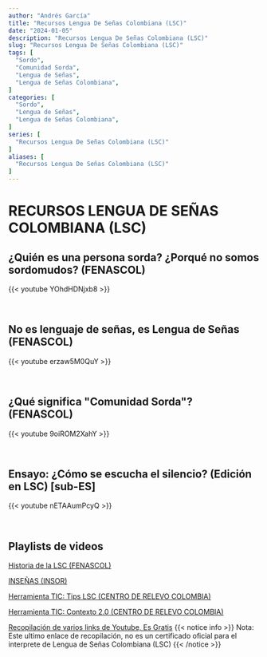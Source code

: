 ```yaml
---
author: "Andrés García"
title: "Recursos Lengua De Señas Colombiana (LSC)"
date: "2024-01-05"
description: "Recursos Lengua De Señas Colombiana (LSC)"
slug: "Recursos Lengua De Señas Colombiana (LSC)"
tags: [
  "Sordo",
  "Comunidad Sorda",
  "Lengua de Señas",
  "Lengua de Señas Colombiana",
]
categories: [
  "Sordo",
  "Lengua de Señas",
  "Lengua de Señas Colombiana",
]
series: [
  "Recursos Lengua De Señas Colombiana (LSC)"
]
aliases: [
  "Recursos Lengua De Señas Colombiana (LSC)"
]
---
```



# RECURSOS LENGUA DE SEÑAS COLOMBIANA (LSC)

## ¿Quién es una persona sorda? ¿Porqué no somos sordomudos? (FENASCOL)

{{< youtube YOhdHDNjxb8 >}}

<br>

## No es lenguaje de señas, es Lengua de Señas (FENASCOL)

{{< youtube erzaw5M0QuY >}}

<br>

## ¿Qué significa "Comunidad Sorda"? (FENASCOL)

{{< youtube 9oiROM2XahY >}}

<br>

## Ensayo: ¿Cómo se escucha el silencio? (Edición en LSC) [sub-ES]

{{< youtube nETAAumPcyQ >}}

<br>

## Playlists de videos

[Historia de la LSC (FENASCOL)](https://www.youtube.com/playlist?list=PLKw3VoW4MxvovzME2Nme5k2wXOYCj7xTc)

[INSEÑAS (INSOR)](https://www.youtube.com/playlist?list=PLR4WOTP073vYRa3Xkp1_csVWTetOQu4Hx)

[Herramienta TIC: Tips LSC (CENTRO DE RELEVO COLOMBIA)](https://www.youtube.com/playlist?list=PLEBGYPnzsPeS6AFYSiUwSJQKuaFZicGYU)

[Herramienta TIC: Contexto 2.0 (CENTRO DE RELEVO COLOMBIA)](https://www.youtube.com/playlist?list=PLEBGYPnzsPeRc1ImLJ0cdrmkJk2SSFjvz)

[Recopilación de varios links de Youtube, Es Gratis](https://edutin.com/lengua-de-se%C3%B1as-colombia-4198)
{{< notice info >}}
 Nota: Este ultimo enlace de recopilación, no es un certificado oficial para el interprete de Lengua de Señas Colombiana (LSC)
{{< /notice >}}
